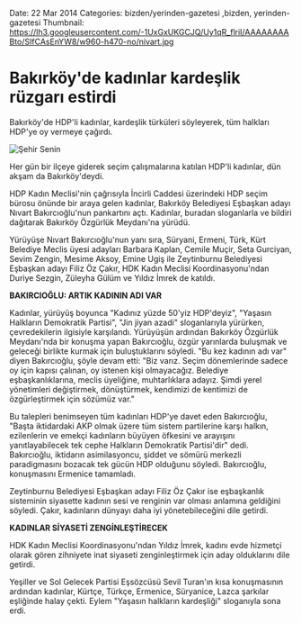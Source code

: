 Date: 22 Mar 2014
Categories: bizden/yerinden-gazetesi ,bizden, yerinden-gazetesi
Thumbnail: https://lh3.googleusercontent.com/-1UxGxUKGCJQ/Uy1qR_flriI/AAAAAAAABto/SIfCAsEnYW8/w960-h470-no/nivart.jpg


# Bakırköy'de kadınlar kardeşlik rüzgarı estirdi

Bakırköy'de HDP'li kadınlar, kardeşlik türküleri söyleyerek, tüm halkları HDP'ye oy vermeye çağırdı.

![Şehir Senin](https://lh3.googleusercontent.com/-1UxGxUKGCJQ/Uy1qR_flriI/AAAAAAAABto/SIfCAsEnYW8/w960-h470-no/nivart.jpg)

Her gün bir ilçeye giderek seçim çalışmalarına katılan HDP'li kadınlar, dün akşam da Bakırköy'deydi.

HDP Kadın Meclisi'nin çağrısıyla İncirli Caddesi üzerindeki HDP seçim bürosu önünde bir araya gelen kadınlar, Bakırköy Belediyesi Eşbaşkan adayı Nıvart Bakırcıoğlu'nun pankartını açtı. Kadınlar, buradan sloganlarla ve bildiri dağıtarak Bakırköy Özgürlük Meydanı'na yürüdü.

Yürüyüşe Nıvart Bakırcıoğlu'nun yanı sıra, Süryani, Ermeni, Türk, Kürt Belediye Meclis üyesi adayları Barbara Kaplan, Cemile Muçir, Seta Gurciyan, Sevim Zengin, Mesime Aksoy, Emine Ugiş ile Zeytinburnu Belediyesi Eşbaşkan adayı Filiz Öz Çakır, HDK Kadın Meclisi Koordinasyonu'ndan Duriye Sezgin, Züleyha Gülüm ve Yıldız İmrek de katıldı.

**BAKIRCIOĞLU: ARTIK KADININ ADI VAR**

Kadınlar, yürüyüş boyunca "Kadınız yüzde 50'yiz HDP'deyiz", "Yaşasın Halkların Demokratik Partisi", "Jin jiyan azadi" sloganlarıyla yürürken, çevredekilerin ilgisiyle karşılandı. Yürüyüşün ardından Bakırköy Özgürlük Meydanı'nda bir konuşma yapan Bakırcıoğlu, özgür yarınlarda buluşmak ve geleceği birlikte kurmak için buluştuklarını söyledi. "Bu kez kadının adı var" diyen Bakırcıoğlu, şöyle devam etti: "Biz varız. Seçim dönemlerinde sadece oy için kapısı çalınan, oy istenen kişi olmayacağız. Belediye eşbaşkanlıklarına, meclis üyeliğine, muhtarlıklara adayız. Şimdi yerel yönetimleri değiştirmek, dönüştürmek, kendimizi de kentimizi de özgürleştirmek için sözümüz var."

Bu talepleri benimseyen tüm kadınları HDP'ye davet eden Bakırcıoğlu, "Başta iktidardaki AKP olmak üzere tüm sistem partilerine karşı halkın, ezilenlerin ve emekçi kadınların büyüyen öfkesini ve arayışını yanıtlayabilecek tek cephe Halkların Demokratik Partisi'dir" dedi. Bakırcıoğlu, iktidarın asimilasyoncu, şiddet ve sömürü merkezli paradigmasını bozacak tek gücün HDP olduğunu söyledi. Bakırcıoğlu, konuşmasını Ermenice tamamladı.

Zeytinburnu Belediyesi Eşbaşkan adayı Filiz Öz Çakır ise eşbaşkanlık sisteminin siyasette kadının sesi ve renginin var olması anlamına geldiğini söyledi. Çakır, kadınların dünyayı daha iyi yönetebileceğini dile getirdi.

**KADINLAR SİYASETİ ZENGİNLEŞTİRECEK**

HDK Kadın Meclisi Koordinasyonu'ndan Yıldız İmrek, kadını evde hizmetçi olarak gören zihniyete inat siyaseti zenginleştirmek için aday olduklarını dile getirdi.

Yeşiller ve Sol Gelecek Partisi Eşsözcüsü Sevil Turan'ın kısa konuşmasının ardından kadınlar, Kürtçe, Türkçe, Ermenice, Süryanice, Lazca şarkılar eşliğinde halay çekti. Eylem "Yaşasın halkların kardeşliği" sloganıyla sona erdi.
